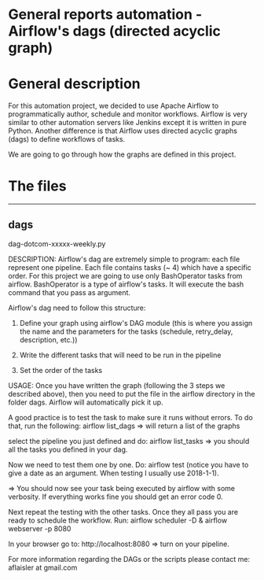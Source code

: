 # General reports automation - Airflow's dags (directed acyclic graph)

# General description

For this automation project, we decided to use Apache Airflow to programmatically
 author, schedule and monitor workflows. Airflow is very similar to other automation
 servers like Jenkins except it is written in pure Python. Another difference is
 that Airflow uses directed acyclic graphs (dags) to define workflows of tasks.

 We are going to go through how the graphs are defined in this project.


 # The files

------
dags
------

dag-dotcom-xxxxx-weekly.py

DESCRIPTION:
Airflow's dag are extremely simple to program: each file represent one pipeline.
Each file contains tasks (~ 4) which have a specific order.
For this project we are going to use only BashOperator tasks from airflow.
BashOperator is a type of airflow's tasks. It will execute the bash command that you
pass as argument.

Airflow's dag need to follow this structure:
1) Define your graph using airflow's DAG module (this is where you assign the name
  and the parameters for the tasks (schedule, retry_delay, description, etc.))

2) Write the different tasks that will need to be run in the pipeline

3) Set the order of the tasks

USAGE:
Once you have written the graph (following the 3 steps we described above), then
you need to put the file in the airflow directory in the folder dags.
Airflow will automatically pick it up.

A good practice is to test the task to make sure it runs without errors. To do
that, run the following:
airflow list_dags => will  return a list of the graphs

select the pipeline you just defined and do:
airflow list_tasks <name of your graph> => you should all the tasks you defined in
your dag.

Now we need to test them one by one. Do:
airflow test <name of your graph> <task1> <date>
(notice you have to give a date as an argument. When testing I usually use 2018-1-1).

=> You should now see your task being executed by airflow with some verbosity.
If everything works fine you should get an error code 0.

Next repeat the testing with the other tasks. Once they all pass you are ready to
schedule the workflow. Run:
airflow scheduler -D & airflow webserver -p 8080

In your browser go to: http://localhost:8080
=> turn on your pipeline.

For more information regarding the DAGs or the scripts please contact me: aflaisler at gmail.com
